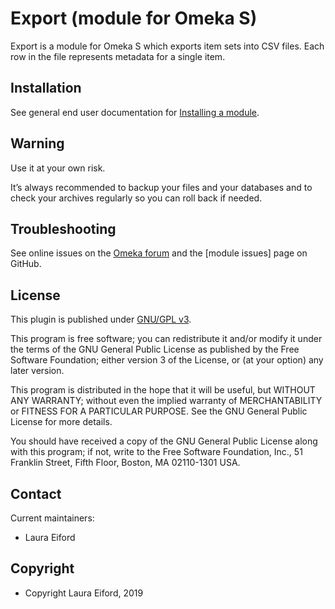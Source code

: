 Export (module for Omeka S)
===============================

Export is a module for Omeka S which exports item sets into CSV files. Each row in the file represents metadata for a single item.


Installation
------------

See general end user documentation for [Installing a module](http://omeka.org/s/docs/user-manual/modules/#installing-modules).

Warning
-------

Use it at your own risk.

It’s always recommended to backup your files and your databases and to check your archives regularly so you can roll back if needed.

Troubleshooting
---------------

See online issues on the [Omeka forum] and the [module issues] page on GitHub.

License
-------

This plugin is published under [GNU/GPL v3].

This program is free software; you can redistribute it and/or modify it under the terms of the GNU General Public License as published by the Free Software Foundation; either version 3 of the License, or (at your option) any later version.

This program is distributed in the hope that it will be useful, but WITHOUT ANY WARRANTY; without even the implied warranty of MERCHANTABILITY or FITNESS FOR A PARTICULAR PURPOSE. See the GNU General Public License for more details.

You should have received a copy of the GNU General Public License along with this program; if not, write to the Free Software Foundation, Inc., 51 Franklin Street, Fifth Floor, Boston, MA 02110-1301 USA.

Contact
-------

Current maintainers:

* Laura Eiford

Copyright
---------

* Copyright Laura Eiford, 2019

[Omeka S]: https://omeka.org/s
[Omeka forum]: https://forum.omeka.org/c/omeka-s/modules
[GNU/GPL v3]: https://www.gnu.org/licenses/gpl-3.0.html


